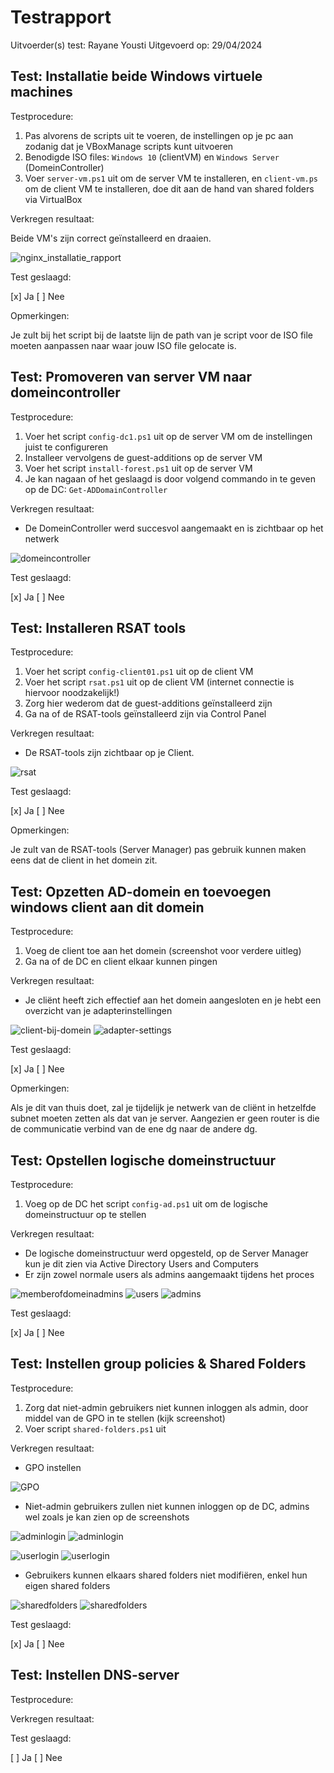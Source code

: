 # Testrapport
Uitvoerder(s) test: Rayane Yousti
Uitgevoerd op: 29/04/2024

## Test: Installatie beide Windows virtuele machines

Testprocedure:

1. Pas alvorens de scripts uit te voeren, de instellingen op je pc aan zodanig dat je VBoxManage scripts kunt uitvoeren
2. Benodigde ISO files: `Windows 10` (clientVM) en `Windows Server` (DomeinController)
3. Voer `server-vm.ps1` uit om de server VM te installeren, en `client-vm.ps` om de client VM te installeren, doe dit aan de hand van shared folders via VirtualBox

Verkregen resultaat:

Beide VM's zijn correct geïnstalleerd en draaien.

![nginx_installatie_rapport](./img/Testrapportimgs/VMS-draaien.PNG)

Test geslaagd:

[x] Ja
[ ] Nee

Opmerkingen:

Je zult bij het script bij de laatste lijn de path van je script voor de ISO file moeten aanpassen naar waar jouw ISO file gelocate is.

## Test: Promoveren van server VM naar domeincontroller

Testprocedure:

1. Voer het script `config-dc1.ps1` uit op de server VM om de instellingen juist te configureren
2. Installeer vervolgens de guest-additions op de server VM
3. Voer het script `install-forest.ps1` uit op de server VM 
4. Je kan nagaan of het geslaagd is door volgend commando in te geven op de DC: `Get-ADDomainController`

Verkregen resultaat:

- De DomeinController werd succesvol aangemaakt en is zichtbaar op het netwerk

<!-- Voeg hier eventueel een screenshot van het verwachte resultaat in. -->
![domeincontroller](./img/Testrapportimgs/ADDomainController.PNG)

Test geslaagd:

[x] Ja
[ ] Nee

## Test: Installeren RSAT tools

Testprocedure:

1. Voer het script `config-client01.ps1` uit op de client VM
2. Voer het script `rsat.ps1` uit op de client VM (internet connectie is hiervoor noodzakelijk!) 
2. Zorg hier wederom dat de guest-additions geïnstalleerd zijn
3. Ga na of de RSAT-tools geïnstalleerd zijn via Control Panel

Verkregen resultaat:

- De RSAT-tools zijn zichtbaar op je Client.

<!-- Voeg hier eventueel een screenshot van het verwachte resultaat in. -->
![rsat](./img/Testrapportimgs/RSAT-installed.PNG)

Test geslaagd:

[x] Ja
[ ] Nee

Opmerkingen:

Je zult van de RSAT-tools (Server Manager) pas gebruik kunnen maken eens dat de client in het domein zit.

## Test: Opzetten AD-domein en toevoegen windows client aan dit domein

Testprocedure:

1. Voeg de client toe aan het domein (screenshot voor verdere uitleg)
2. Ga na of de DC en client elkaar kunnen pingen

Verkregen resultaat:

- Je cliënt heeft zich effectief aan het domein aangesloten en je hebt een overzicht van je adapterinstellingen

<!-- Voeg hier eventueel een screenshot van het verwachte resultaat in. -->
![client-bij-domein](./img/Testrapportimgs/Client_In_Domein.PNG)
![adapter-settings](./img/Testrapportimgs/staticIP-clientconfig.PNG)

Test geslaagd:

[x] Ja
[ ] Nee

Opmerkingen:

Als je dit van thuis doet, zal je tijdelijk je netwerk van de cliënt in hetzelfde subnet moeten zetten als dat van je server. Aangezien er geen router is die de communicatie verbind van de ene dg naar de andere dg.

## Test: Opstellen logische domeinstructuur

Testprocedure:

1. Voeg op de DC het script `config-ad.ps1` uit om de logische domeinstructuur op te stellen

Verkregen resultaat:

- De logische domeinstructuur werd opgesteld, op de Server Manager kun je dit zien via Active Directory Users and Computers
- Er zijn zowel normale users als admins aangemaakt tijdens het proces

<!-- Voeg hier eventueel een screenshot van het verwachte resultaat in. -->
![memberofdomeinadmins](./img/Testrapportimgs/MemberOfDomainAdmins.PNG)
![users](./img/Testrapportimgs/TenurIT_WORKACCOUNTS.PNG)
![admins](./img/Testrapportimgs/TenurIT_ADMINS.PNG)

Test geslaagd:

[x] Ja
[ ] Nee


## Test: Instellen group policies & Shared Folders

Testprocedure:

1. Zorg dat niet-admin gebruikers niet kunnen inloggen als admin, door middel van de GPO in te stellen (kijk screenshot)
2. Voer script `shared-folders.ps1` uit 

Verkregen resultaat:

- GPO instellen

![GPO](./img/Testrapportimgs/gpo_geenlokalegebruikers.PNG)

- Niet-admin gebruikers zullen niet kunnen inloggen op de DC, admins wel zoals je kan zien op de screenshots

![adminlogin](./img/Testrapportimgs/logged_in.PNG)
![adminlogin](./img/Testrapportimgs/logon_adminuser.PNG)

![userlogin](./img/Testrapportimgs/workaccount_login.PNG)
![userlogin](./img/Testrapportimgs/workaccount_loginerror.PNG)

- Gebruikers kunnen elkaars shared folders niet modifiëren, enkel hun eigen shared folders

![sharedfolders](./img/Testrapportimgs/sharedfoldersrights.PNG)
![sharedfolders](./img/Testrapportimgs/textfilecreated.PNG)

Test geslaagd:

[x] Ja
[ ] Nee

## Test: Instellen DNS-server

Testprocedure:


Verkregen resultaat:

Test geslaagd:

[ ] Ja
[ ] Nee